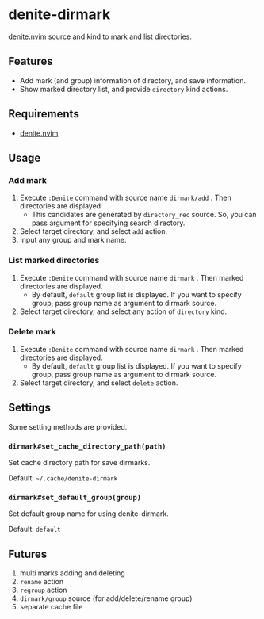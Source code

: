 # denite-dirmark
[denite.nvim][denite] source and kind to mark and list directories.

## Features
- Add mark (and group) information of directory, and save information.
- Show marked directory list, and provide `directory` kind actions.

## Requirements
- [denite.nvim][denite]

## Usage
### Add mark
1. Execute `:Denite` command with source name `dirmark/add` . Then directories are displayed
    - This candidates are generated by `directory_rec` source. So, you can pass argument for specifying search directory.
2. Select target directory, and select `add` action.
3. Input any group and mark name.

### List marked directories
1. Execute `:Denite` command with source name `dirmark` . Then marked directories are displayed.
    - By default, `default` group list is displayed. If you want to specify group, pass group name as argument to dirmark source.
2. Select target directory, and select any action of  `directory` kind.

### Delete mark
1. Execute `:Denite` command with source name `dirmark` . Then marked directories are displayed.
    - By default, `default` group list is displayed. If you want to specify group, pass group name as argument to dirmark source.
2. Select target directory, and select `delete` action.

## Settings
Some setting methods are provided.

### `dirmark#set_cache_directory_path(path)`
Set cache directory path for save dirmarks.

Default: `~/.cache/denite-dirmark`

### `dirmark#set_default_group(group)`
Set default group name for using denite-dirmark.

Default: `default`

## Futures
1. multi marks adding and deleting
2. `rename` action
3. `regroup` action
4. `dirmark/group` source (for add/delete/rename group)
5. separate cache file

[denite]:https://github.com/Shougo/denite.nvim
